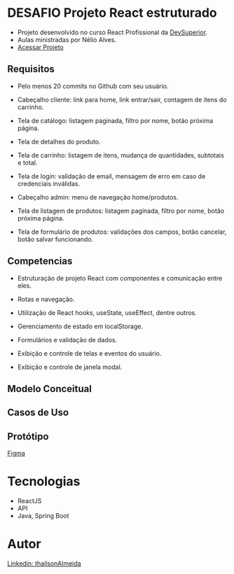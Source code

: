 
# DESAFIO Projeto React estruturado
- Projeto desenvolvido no curso React Profissional da [DevSuperior](https://devsuperior.com.br/). 
- Aulas ministradas por Nélio Alves.
- [Acessar Projeto](https://react-commerce-reactjs-tha.netlify.app/)

## Requisitos
- Pelo menos 20 commits no Github com seu usuário.

- Cabeçalho cliente: link para home, link entrar/sair, contagem de itens do carrinho.

- Tela de catálogo: listagem paginada, filtro por nome, botão próxima página.

- Tela de detalhes do produto.

- Tela de carrinho: listagem de itens, mudança de quantidades, subtotais e total.

- Tela de login: validação de email, mensagem de erro em caso de credenciais inválidas.

- Cabeçalho admin: menu de navegação home/produtos.

- Tela de listagem de produtos: listagem paginada, filtro por nome, botão próxima página.

- Tela de formulário de produtos: validações dos campos, botão cancelar, botão salvar funcionando.

## Competencias
- Estruturação de projeto React com componentes e comunicação entre eles.

- Rotas e navegação.

- Utilização de React hooks, useState, useEffect, dentre outros.

- Gerenciamento de estado em localStorage.

- Formulários e validação de dados.

- Exibição e controle de telas e eventos do usuário.

- Exibição e controle de janela modal.

## Modelo Conceitual

## Casos de Uso

## Protótipo
[Figma](https://www.figma.com/design/ZrGNVNG0kZL6txDv4G8P6s/DSCommerce?node-id=2-2&node-type=frame&t=7r5oGK2h6B5qwArI-0)

# Tecnologias
- ReactJS
- API
- Java, Spring Boot

# Autor
[Linkedin: thailsonAlmeida](https://www.linkedin.com/in/thailsonalmeida/)